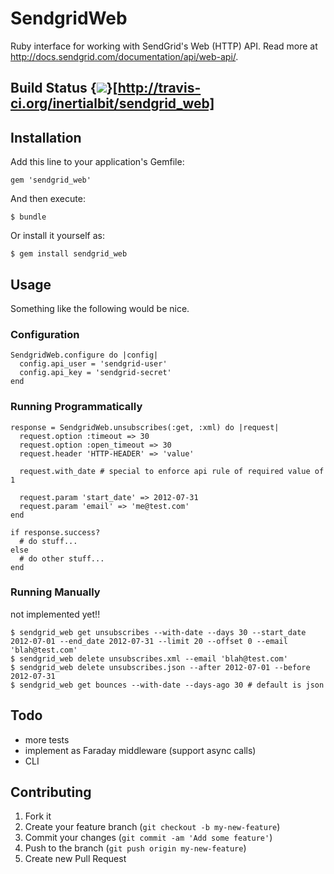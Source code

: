 # SendgridWeb

Ruby interface for working with SendGrid's Web (HTTP) API. Read more at http://docs.sendgrid.com/documentation/api/web-api/.

## Build Status {<img src="https://secure.travis-ci.org/inertialbit/sendgrid_web.png"/>}[http://travis-ci.org/inertialbit/sendgrid_web]

## Installation

Add this line to your application's Gemfile:

    gem 'sendgrid_web'

And then execute:

    $ bundle

Or install it yourself as:

    $ gem install sendgrid_web

## Usage

Something like the following would be nice.

### Configuration

    SendgridWeb.configure do |config|
      config.api_user = 'sendgrid-user'
      config.api_key = 'sendgrid-secret'
    end

### Running Programmatically

    response = SendgridWeb.unsubscribes(:get, :xml) do |request|
      request.option :timeout => 30
      request.option :open_timeout => 30
      request.header 'HTTP-HEADER' => 'value'

      request.with_date # special to enforce api rule of required value of 1

      request.param 'start_date' => 2012-07-31
      request.param 'email' => 'me@test.com'
    end

    if response.success?
      # do stuff...
    else
      # do other stuff...
    end

### Running Manually

not implemented yet!!

    $ sendgrid_web get unsubscribes --with-date --days 30 --start_date 2012-07-01 --end_date 2012-07-31 --limit 20 --offset 0 --email 'blah@test.com'
    $ sendgrid_web delete unsubscribes.xml --email 'blah@test.com'
    $ sendgrid_web delete unsubscribes.json --after 2012-07-01 --before 2012-07-31
    $ sendgrid_web get bounces --with-date --days-ago 30 # default is json

## Todo

- more tests
- implement as Faraday middleware (support async calls)
- CLI

## Contributing

1. Fork it
2. Create your feature branch (`git checkout -b my-new-feature`)
3. Commit your changes (`git commit -am 'Add some feature'`)
4. Push to the branch (`git push origin my-new-feature`)
5. Create new Pull Request
